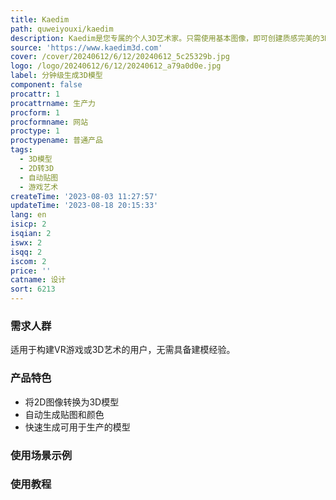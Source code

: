 ```yaml
---
title: Kaedim
path: quweiyouxi/kaedim
description: Kaedim是您专属的个人3D艺术家。只需使用基本图像，即可创建质感完美的3D模型。一键从2D到3D！
source: 'https://www.kaedim3d.com'
cover: /cover/20240612/6/12/20240612_5c25329b.jpg
logo: /logo/20240612/6/12/20240612_a79a0d0e.jpg
label: 分钟级生成3D模型
component: false
procattr: 1
procattrname: 生产力
procform: 1
procformname: 网站
proctype: 1
proctypename: 普通产品
tags:
  - 3D模型
  - 2D转3D
  - 自动贴图
  - 游戏艺术
createTime: '2023-08-03 11:27:57'
updateTime: '2023-08-18 20:15:33'
lang: en
isicp: 2
isqian: 2
iswx: 2
isqq: 2
iscom: 2
price: ''
catname: 设计
sort: 6213
---
```




### 需求人群
适用于构建VR游戏或3D艺术的用户，无需具备建模经验。

### 产品特色
- 将2D图像转换为3D模型
- 自动生成贴图和颜色
- 快速生成可用于生产的模型

### 使用场景示例


### 使用教程


  
